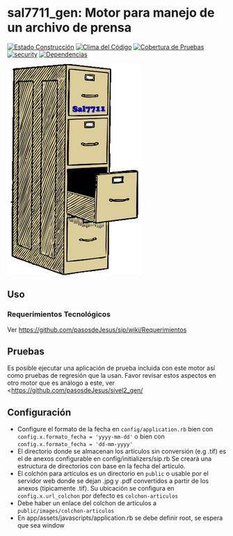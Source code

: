 # sal7711_gen: Motor para manejo de un archivo de prensa
[![Estado Construcción](https://api.travis-ci.org/pasosdeJesus/sal7711_gen.svg?branch=master)](https://travis-ci.org/pasosdeJesus/sal7711_gen) [![Clima del Código](https://codeclimate.com/github/pasosdeJesus/sal7711_gen/badges/gpa.svg)](https://codeclimate.com/github/pasosdeJesus/sal7711_gen) [![Cobertura de Pruebas](https://codeclimate.com/github/pasosdeJesus/sal7711_gen/badges/coverage.svg)](https://codeclimate.com/github/pasosdeJesus/sal7711_gen) [![security](https://hakiri.io/github/pasosdeJesus/sal7711_gen/master.svg)](https://hakiri.io/github/pasosdeJesus/sal7711_gen/master) [![Dependencias](https://gemnasium.com/pasosdeJesus/sal7711_gen.svg)](https://gemnasium.com/pasosdeJesus/sal7711_gen) 

![Logo de sal7711](https://raw.githubusercontent.com/pasosdeJesus/sal7711_gen/master/test/dummy/public/images/logo.jpg)


## Uso

### Requerimientos Tecnológicos

Ver <https://github.com/pasosdeJesus/sip/wiki/Requerimientos>

## Pruebas

Es posible ejecutar una aplicación de prueba incluida con este motor así
como pruebas de regresión que la usan.  Favor revisar estos aspectos en
otro motor que es análogo a este, ver 
<https://github.com/pasosdeJesus/sivel2_gen/

## Configuración 

* Configure el formato de la fecha en ```config/application.rb``` bien 
  con ```config.x.formato_fecha = 'yyyy-mm-dd'``` o  bien con 
  ```config.x.formato_fecha = 'dd-mm-yyyy'```
* El directorio donde se almacenan los artículos sin conversión
  (e.g .tif) es el de anexos configurable en config/initializers/sip.rb
  Se creará una estructura de directorios con base en la fecha del
  artículo.
* El colchón para artículos es un directorio en ```public``` o usable 
  por el servidor web donde se dejan .jpg y .pdf convertidos a partir de los
  anexos (tipicamente .tif).  Su ubicación se configura en
  ```config.x.url_colchon``` por defecto es  ```colchon-articulos```
* Debe haber un enlace del colchon de artículos a 
  ```public/images/colchon-articulos```
* En app/assets/javascripts/application.rb se debe definir root, se espera 
  que sea window 

